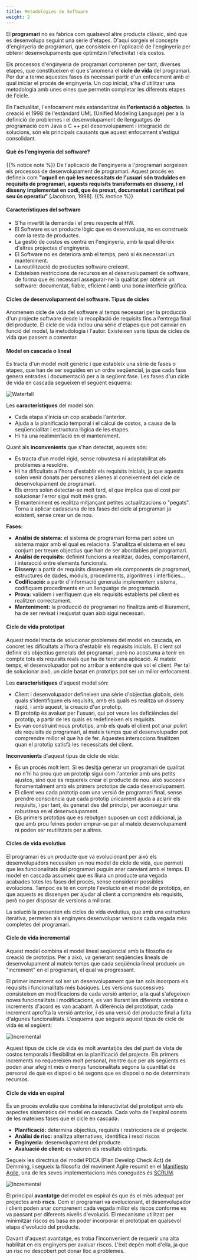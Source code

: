 ```yaml
---
title: Metodologies de Software
weight: 2
---
```



El **programari** no es fabrica com qualsevol altre producte clàssic, sinó que es desenvolupa seguint una sèrie d'etapes. D'aquí sorgeix el concepte d'enginyeria de programari, que consisteix en l'aplicació de l'enginyeria per obtenir desenvolupaments
que optimitzin l'efectivitat i els costos.

Els processos d'enginyeria de programari comprenen per tant, diverses etapes, que constitueixen el que s'anomena el **cicle de vida** del programari. Per dur a terme aquestes fases és necessari partir d'un enfocament amb el qual iniciar el procés de
enginyeria. Un cop iniciat, s'ha d'utilitzar una metodologia amb unes eines que permetin completar les diferents etapes de l'cicle.

En l'actualitat, l'enfocament més estandaritzat és **l'orientació a objectes**. la creació el 1998 de l'estàndard UML (Unified Modeling Language) per a la definició de problemes i el desenvolupament de llenguatges de programació com Java o C ++ pel desenvolupament i integració de solucions, són els principals causants que aquest enfocament s'estigui consolidant.

#### Què és l'enginyeria del software?

{{% notice note %}}
De l'aplicació de l'enginyeria a l'programari sorgeixen els processos de desenvolupament de programari. Aquest procés es defineix com __"aquell en què les necessitats de l'usuari són traduïdes en requisits de programari, aquests requisits transformats en disseny, i el disseny implementat en codi, que és provat, documentat i
certificat pel seu ús operatiu"__ [Jacobson, 1998].
{{% /notice %}}

#### Característiques del software
+ S'ha invertit la demanda i el preu respecte al HW.
+ El Software es un producte lògic que es desenvolupa, no es construeix com la resta de productes.
+ La gestió de costos es centra en l'enginyeria, amb la qual difereix d'altres projectes d'enginyeria.
+ El Software no es deteriora amb el temps, però sí és necessari un manteniment.
+ La reutilització de productes software creixent.
+ Existeixen restriccions de recursos en el desenvolupament de software, de forma que és necessari assegurar-ne la qualitat per obtenir un software: documentat, fiable, eficient i amb una bona interfície gràfica.

#### Cicles de desenvolupament del software. Tipus de cicles

Anomenem cicle de vida del software al temps necessari per la producció d'un projecte software desde la recopilació de requisits fins a l'entrega final del producte. El cicle de vida inclou una sèrie d'etapes que pot canviar en funció del model, la metodologia i l'autor. Existeixen varis tipus de cicles de vida que passem a
comentar.

#### Model en cascada o lineal

Es tracta d'un model molt genèric i que estableix una sèrie de fases o etapes, que han de ser seguides en un ordre seqüencial, ja que cada fase genera entrades i documentació per a la següent fase. Les fases d'un cicle de vida en cascada segueixen el següent esquema:

![Waterfall](../images/waterfall.png?width=500px)

Les **característiques** del model són:
+ Cada etapa s'inicia un cop acabada l'anterior.
+ Ajuda a la planificació temporal i el càlcul de costos, a causa de la seqüencialitat i estructura lògica de les etapes.
+ Hi ha una realimentació en el manteniment.

Quant als **inconvenients** que s'han detectat, aquests són:
+ Es tracta d'un model rígid, sense robustesa ni adaptabilitat als problemes a resoldre.
+ Hi ha dificultats a l'hora d'establir els requisits inicials, ja que aquests solen venir donats per persones alienes al coneixement del cicle de desenvolupament de programari.
+ Els errors solen detectar-se molt tard, el que implica que el cost per solucionar l'error sigui molt més gran.
+ El manteniment es realitza mitjançant petites actualitzacions o "pegats". Torna a aplicar cadascuna de les fases del cicle al programari ja existent, sense crear un de nou.

**Fases:**
+ **Anàlisi de sistema:** el sistema de programari forma part sobre un sistema major amb el qual es relaciona. S'analitza el sistema en el seu conjunt per treure objectius que han de ser abordables pel programari.
+ **Anàlisi de requisits:** definint funcions a realitzar, dades, comportament, i interacció entre elements funcionals.
+ **Disseny:** a partir de requisits dissenyem els components de programari, estructures de dades, mòduls, procediments, algoritmes i interfícies...
+ **Codificació:** a partir d'informació generada implementem sistema, codifiquem procediments en un llenguatge de programació.
+ **Prova:** validem i verifiquem que els requisits establerts pel client es realitzen correctament.
+ **Manteniment:** la producció de programari no finalitza amb el lliurament, ha de ser revisat i reajustat quan això sigui necessari.

#### Cicle de vida prototipat

Aquest model tracta de solucionar problemes del model en cascada, en concret les dificultats a l'hora d'establir els requisits inicials. El client sol definir els objectius generals del programari, però no acostuma a tenir en compte tots els requisits reals que ha de tenir una aplicació. Al mateix temps, el desenvolupador pot no arribar a entendre què vol el client. Per tal de solucionar això, un cicle basat en prototips pot ser un millor enfocament.

Les **característiques** d'aquest model són:
+ Client i desenvolupador defineixen una sèrie d'objectius globals, dels quals s'identifiquen els requisits, amb els quals es realitza un disseny ràpid, i amb aquest, la creació d'un prototip.
+ El prototip és avaluat per l'usuari, qui pot veure les deficiències del prototip, a partir de les quals es redefineixen els requisits.
+ Es van construint nous prototips, amb els quals el client pot anar polint els requisits de programari, al mateix temps que el desenvolupador pot comprendre millor el que ha de fer. Aquestes interaccions finalitzen quan el prototip satisfà les necessitats del client.

**Inconvenients** d'aquest tipus de cicle de vida:
+ És un procés molt lent. Si es desitja generar un programari de qualitat no n'hi ha prou que un prototip sigui com l'anterior amb uns petits ajustos, sinó que es requereix crear el producte de nou. això succeeix fonamentalment amb els primers prototips de cada desenvolupament.
+ El client veu cada prototip com una versió de programari final, sense prendre consciència que cada prototip únicament ajuda a aclarir els requisits, i per tant, és generat des del principi, per aconseguir una robustesa en el desenvolupament.
+ Els primers prototips que es rebutgen suposen un cost addicional, ja que amb prou feines poden emprar-se per al mateix desenvolupament ni poden ser reutilitzats per a altres.

#### Cicles de vida evolutius

El programari és un producte que va evolucionant per això els desenvolupadors necessiten un nou model de cicle de vida, que permeti que les funcionalitats del programari puguin anar canviant amb el temps. El model en cascada assumeix que es lliura un producte una vegada acabades totes les fases del procés, sense considerar possibles evolucions. Tampoc es té en compte l'evolució en el
model de prototips, en que aquests es dissenyen per ajudar al client a comprendre els requisits, però no per disposar de versions a millorar. 

La solució la presenten els cicles de vida evolutius, que amb una estructura iterativa, permeten als enginyers desenvolupar versions cada vegada més completes del programari.

#### Cicle de vida incremental

Aquest model combina el model lineal seqüencial amb la filosofia de creació de prototips. Per a això, va generant seqüències lineals de desenvolupament al mateix temps que cada seqüència lineal produeix un "increment" en el programari, el qual va
progressant.

El primer increment sol ser un desenvolupament que tan sols incorpora els requisits i funcionalitats més bàsiques. Les versions successives consisteixen en modificacions de cada versió anterior, a la qual s'afegeixen noves funcionalitats i
modificacions, es van lliurant les diferents versions o increments d'acord es van acabant. A diferència del prototipat, cada increment aprofita la versió anterior, i és una versió del producte final a falta d'algunes
funcionalitats. L'esquema que segueix aquest tipus de cicle de vida és el següent:

![Incremental](../images/incremental.png?width=700px)


Aquest tipus de cicle de vida és molt avantatjós des del punt de vista de costos temporals i flexibilitat en la planificació del projecte. Els primers increments no requereixen molt personal, mentre que per als següents es poden anar afegint més o menys funcionalitats segons la quantitat de personal de què es disposi o bé segons que es disposi o no de determinats recursos.

#### Cicle de vida en espiral
És un procés evolutiu que combina la interactivitat del prototipat amb els aspectes sistemàtics del model en cascada. Cada volta de l'espiral consta de les mateixes fases que el cicle en cascada:
+ **Planificació:** determina objectius, requisits i restriccions de el projecte.
+ **Anàlisi de risc:** analitza alternatives, identifica i resol riscos
+ **Enginyeria:** desenvolupament del producte.
+ **Avaluació de client:** es valoren els resultats obtinguts.

Segueix les directrius del model PDCA (Plan Develop Check Act) de Demming, i segueix la filosofia del moviment Agile resumit en el [Manifiesto Agile](https://agilemanifesto.org/), una de les seves implementacions més conegudes és [SCRUM](https://es.wikipedia.org/wiki/Scrum_(desarrollo_de_software)).

![Incremental](../images/espiral.png?width=700px)


El principal **avantatge** del model en espiral és que és el més adequat per projectes amb **riscs**. Com el programari va evolucionant, el desenvolupador i client poden anar comprenent cada vegada millor els riscos conforme es va passant per diferents nivells d'evolució. El mecanisme utilitzat per minimitzar
riscos es basa en poder incorporar el prototipat en qualsevol etapa d'evolució del producte.

Davant d'aquest avantatge, es troba l'inconvenient de requerir una alta habilitat en els enginyers per avaluar riscos. L'èxit depèn molt d'ella, ja que un risc no descobert pot donar lloc a problemes.
